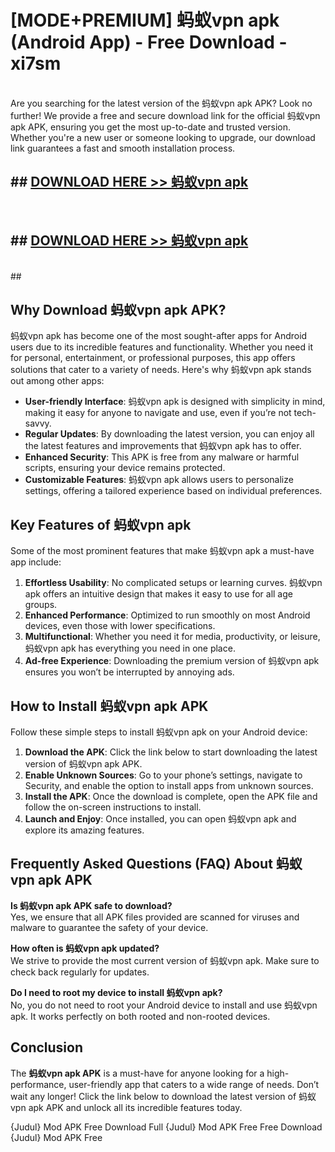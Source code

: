 # [MODE+PREMIUM] 蚂蚁vpn apk (Android App) - Free Download - xi7sm <br>
<br>
Are you searching for the latest version of the 蚂蚁vpn apk APK? Look no further! We provide a free and secure download link for the official 蚂蚁vpn apk APK, ensuring you get the most up-to-date and trusted version. Whether you're a new user or someone looking to upgrade, our download link guarantees a fast and smooth installation process.


## ##  [DOWNLOAD HERE >> 蚂蚁vpn apk](http://freeplayer.one?title=蚂蚁vpn_apk&ref=A)
  <br>

##  ## [DOWNLOAD HERE >> 蚂蚁vpn apk](http://freeplayer.one?title=蚂蚁vpn_apk&ref=A)
  <br>
  ##



## Why Download 蚂蚁vpn apk APK?

蚂蚁vpn apk has become one of the most sought-after apps for Android users due to its incredible features and functionality. Whether you need it for personal, entertainment, or professional purposes, this app offers solutions that cater to a variety of needs. Here's why 蚂蚁vpn apk stands out among other apps:

- **User-friendly Interface**: 蚂蚁vpn apk is designed with simplicity in mind, making it easy for anyone to navigate and use, even if you’re not tech-savvy.
- **Regular Updates**: By downloading the latest version, you can enjoy all the latest features and improvements that 蚂蚁vpn apk has to offer.
- **Enhanced Security**: This APK is free from any malware or harmful scripts, ensuring your device remains protected.
- **Customizable Features**: 蚂蚁vpn apk allows users to personalize settings, offering a tailored experience based on individual preferences.

## Key Features of 蚂蚁vpn apk

Some of the most prominent features that make 蚂蚁vpn apk a must-have app include:

1. **Effortless Usability**: No complicated setups or learning curves. 蚂蚁vpn apk offers an intuitive design that makes it easy to use for all age groups.
2. **Enhanced Performance**: Optimized to run smoothly on most Android devices, even those with lower specifications.
3. **Multifunctional**: Whether you need it for media, productivity, or leisure, 蚂蚁vpn apk has everything you need in one place.
4. **Ad-free Experience**: Downloading the premium version of 蚂蚁vpn apk ensures you won’t be interrupted by annoying ads.

## How to Install 蚂蚁vpn apk APK

Follow these simple steps to install 蚂蚁vpn apk on your Android device:

1. **Download the APK**: Click the link below to start downloading the latest version of 蚂蚁vpn apk APK.
2. **Enable Unknown Sources**: Go to your phone’s settings, navigate to Security, and enable the option to install apps from unknown sources.
3. **Install the APK**: Once the download is complete, open the APK file and follow the on-screen instructions to install.
4. **Launch and Enjoy**: Once installed, you can open 蚂蚁vpn apk and explore its amazing features.

## Frequently Asked Questions (FAQ) About 蚂蚁vpn apk APK

**Is 蚂蚁vpn apk APK safe to download?**  
Yes, we ensure that all APK files provided are scanned for viruses and malware to guarantee the safety of your device.

**How often is 蚂蚁vpn apk updated?**  
We strive to provide the most current version of 蚂蚁vpn apk. Make sure to check back regularly for updates.

**Do I need to root my device to install 蚂蚁vpn apk?**  
No, you do not need to root your Android device to install and use 蚂蚁vpn apk. It works perfectly on both rooted and non-rooted devices.

## Conclusion

The **蚂蚁vpn apk APK** is a must-have for anyone looking for a high-performance, user-friendly app that caters to a wide range of needs. Don’t wait any longer! Click the link below to download the latest version of 蚂蚁vpn apk APK and unlock all its incredible features today.

{Judul} Mod APK Free
Download Full {Judul} Mod APK Free
Free Download {Judul} Mod APK Free

